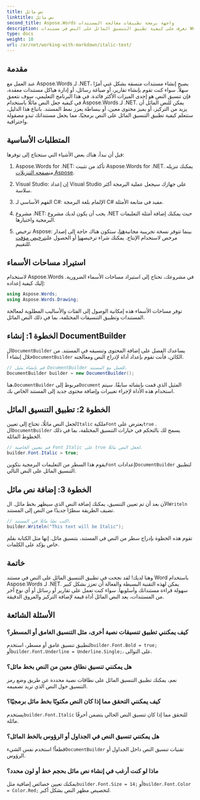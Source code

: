 ```yaml
---
title: نص مائل
linktitle: نص مائل
second_title: Aspose.Words واجهة برمجة تطبيقات معالجة المستندات
description: تعرف على كيفية تطبيق التنسيق المائل على النص في مستندات Word باستخدام Aspose.Words لـ .NET. تم تضمين دليل خطوة بخطوة مع أمثلة التعليمات البرمجية.
type: docs
weight: 10
url: /ar/net/working-with-markdown/italic-text/
---
```

## مقدمة

عند العمل مع Aspose.Words لـ .NET، يصبح إنشاء مستندات منسقة بشكل غني أمرًا سهلاً. سواء كنت تقوم بإنشاء تقارير، أو صياغة رسائل، أو إدارة هياكل مستندات معقدة، فإن تنسيق النص هو إحدى الميزات الأكثر فائدة. في هذا البرنامج التعليمي، سوف نتعمق في كيفية جعل النص مائلًا باستخدام Aspose.Words لـ .NET. يمكن للنص المائل أن يزيد من التركيز، أو يميز محتوى معين، أو ببساطة يعزز نمط المستند. باتباع هذا الدليل، ستتعلم كيفية تطبيق التنسيق المائل على النص برمجيًا، مما يجعل مستنداتك تبدو مصقولة واحترافية.

## المتطلبات الأساسية

قبل أن نبدأ، هناك بعض الأشياء التي ستحتاج إلى توفرها:

1.  Aspose.Words for .NET: تأكد من تثبيت Aspose.Words for .NET. يمكنك تنزيله من[صفحة التنزيلات Aspose](https://releases.aspose.com/words/net/).

2. Visual Studio: إن إعداد Visual Studio على جهازك سيجعل عملية البرمجة أكثر سلاسة. 

3. الفهم الأساسي لـ C#: الإلمام بلغة البرمجة C# مفيد في متابعة الأمثلة.

4. مشروع .NET: يجب أن يكون لديك مشروع .NET حيث يمكنك إضافة أمثلة التعليمات البرمجية واختبارها.

5.  ترخيص Aspose: بينما تتوفر نسخة تجريبية مجانية[هنا](https://releases.aspose.com/)، ستكون هناك حاجة إلى إصدار مرخص لاستخدام الإنتاج. يمكنك شراء ترخيص[هنا](https://purchase.aspose.com/buy) أو الحصول على[ترخيص مؤقت](https://purchase.aspose.com/temporary-license/) للتقييم.

## استيراد مساحات الأسماء

لاستخدام Aspose.Words في مشروعك، تحتاج إلى استيراد مساحات الأسماء الضرورية. إليك كيفية إعداده:

```csharp
using Aspose.Words;
using Aspose.Words.Drawing;
```

توفر مساحات الأسماء هذه إمكانية الوصول إلى الفئات والأساليب المطلوبة لمعالجة المستندات وتطبيق التنسيقات المختلفة، بما في ذلك النص المائل.

## الخطوة 1: إنشاء DocumentBuilder

 ال`DocumentBuilder` يساعدك الفصل على إضافة المحتوى وتنسيقه في المستند. من خلال إنشاء أ`DocumentBuilder` الكائن، فأنت تقوم بإعداد أداة لإدراج النص ومعالجته.

```csharp
// قم بإنشاء مثيل DocumentBuilder للعمل مع المستند.
DocumentBuilder builder = new DocumentBuilder();
```

 هنا،`DocumentBuilder` مربوط إلى`Document` المثيل الذي قمت بإنشائه سابقًا. سيتم استخدام هذه الأداة لإجراء تغييرات وإضافة محتوى جديد إلى المستند الخاص بك.

## الخطوة 2: تطبيق التنسيق المائل

 لجعل النص مائلًا، تحتاج إلى تعيين`Italic` ملكية`Font` يعترض على`true` . ال`DocumentBuilder` يسمح لك بالتحكم في خيارات التنسيق المختلفة، بما في ذلك الخطوط المائلة.

```csharp
// قم بتعيين الخاصية Font Italic على true لجعل النص مائلًا.
builder.Font.Italic = true;
```

يقوم هذا السطر من التعليمات البرمجية بتكوين`Font` إعدادات`DocumentBuilder` لتطبيق التنسيق المائل على النص التالي.

## الخطوة 3: إضافة نص مائل

 الآن بعد أن تم تعيين التنسيق، يمكنك إضافة النص الذي سيظهر بخط مائل. ال`Writeln` تضيف الطريقة سطرًا جديدًا من النص إلى المستند.

```csharp
// اكتب نصًا مائلًا في المستند.
builder.Writeln("This text will be Italic");
```

تقوم هذه الخطوة بإدراج سطر من النص في المستند، بتنسيق مائل. إنها مثل الكتابة بقلم خاص يؤكد على الكلمات.

## خاتمة

وهنا لديك! لقد نجحت في تطبيق التنسيق المائل على النص في مستند Word باستخدام Aspose.Words لـ .NET. يمكن لهذه التقنية البسيطة والفعالة أن تعزز بشكل كبير سهولة قراءة مستنداتك وأسلوبها. سواء كنت تعمل على تقارير أو رسائل أو أي نوع آخر من المستندات، يعد النص المائل أداة قيمة لإضافة التركيز والفروق الدقيقة.

## الأسئلة الشائعة

### كيف يمكنني تطبيق تنسيقات نصية أخرى، مثل التنسيق الغامق أو المسطر؟
 لتطبيق تنسيق غامق أو مسطر، استخدم`builder.Font.Bold = true;` أو`builder.Font.Underline = Underline.Single;`، على التوالى.

### هل يمكنني تنسيق نطاق معين من النص بخط مائل؟
نعم، يمكنك تطبيق التنسيق المائل على نطاقات نصية محددة عن طريق وضع رمز التنسيق حول النص الذي تريد تصميمه.

### كيف يمكنني التحقق مما إذا كان النص مكتوبًا بخط مائل برمجيًا؟
 يستخدم`builder.Font.Italic` للتحقق مما إذا كان تنسيق النص الحالي يتضمن أحرفًا مائلة.

### هل يمكنني تنسيق النص في الجداول أو الرؤوس بالخط المائل؟
 قطعاً! استخدم نفس الشيء`DocumentBuilder` تقنيات تنسيق النص داخل الجداول أو الرؤوس.

### ماذا لو كنت أرغب في إنشاء نص مائل بحجم خط أو لون محدد؟
 يمكنك تعيين خصائص إضافية مثل`builder.Font.Size = 14;` أو`builder.Font.Color = Color.Red;` لتخصيص مظهر النص بشكل أكبر.